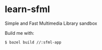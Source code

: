 # learn-sfml
Simple and Fast Multimedia Library sandbox

Build me with:
```bash 
$ bazel build //:sfml-app
```

